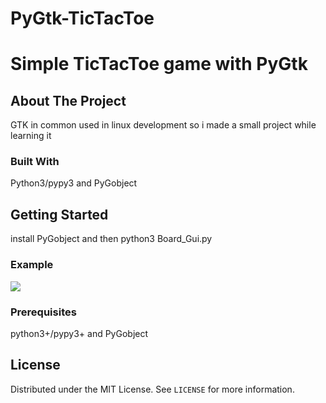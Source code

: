 # PyGtk-TicTacToe
# Simple TicTacToe game with PyGtk


<!-- ABOUT THE PROJECT -->
## About The Project
GTK in common used in linux development so i made a small project while learning it

### Built With

Python3/pypy3 and PyGobject

<!-- GETTING STARTED -->
## Getting Started
install PyGobject and then python3 Board_Gui.py

### Example
![](Example.jpeg)

### Prerequisites

python3+/pypy3+ and PyGobject
## License

Distributed under the MIT License. See `LICENSE` for more information.






